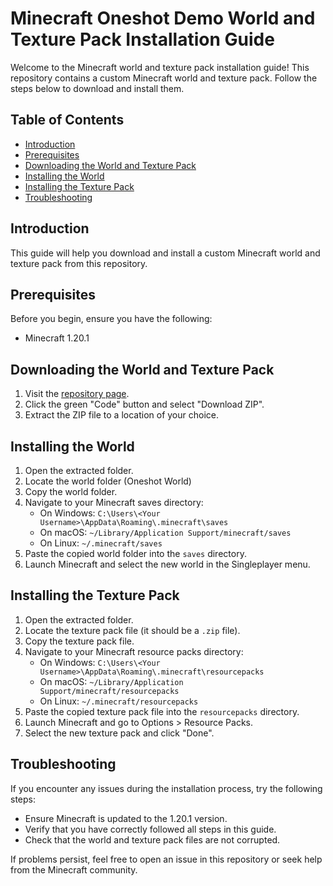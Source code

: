 # Minecraft Oneshot Demo World and Texture Pack Installation Guide

Welcome to the Minecraft world and texture pack installation guide! This repository contains a custom Minecraft world and texture pack. Follow the steps below to download and install them.

## Table of Contents

- [Introduction](#introduction)
- [Prerequisites](#prerequisites)
- [Downloading the World and Texture Pack](#downloading-the-world-and-texture-pack)
- [Installing the World](#installing-the-world)
- [Installing the Texture Pack](#installing-the-texture-pack)
- [Troubleshooting](#troubleshooting)

## Introduction

This guide will help you download and install a custom Minecraft world and texture pack from this repository.

## Prerequisites

Before you begin, ensure you have the following:

- Minecraft 1.20.1

## Downloading the World and Texture Pack

1. Visit the [repository page]([https://github.com/Avelcius/onecraft]).
2. Click the green "Code" button and select "Download ZIP".
3. Extract the ZIP file to a location of your choice.

## Installing the World

1. Open the extracted folder.
2. Locate the world folder (Oneshot World)
3. Copy the world folder.
4. Navigate to your Minecraft saves directory:
   - On Windows: `C:\Users\<Your Username>\AppData\Roaming\.minecraft\saves`
   - On macOS: `~/Library/Application Support/minecraft/saves`
   - On Linux: `~/.minecraft/saves`
5. Paste the copied world folder into the `saves` directory.
6. Launch Minecraft and select the new world in the Singleplayer menu.

## Installing the Texture Pack

1. Open the extracted folder.
2. Locate the texture pack file (it should be a `.zip` file).
3. Copy the texture pack file.
4. Navigate to your Minecraft resource packs directory:
   - On Windows: `C:\Users\<Your Username>\AppData\Roaming\.minecraft\resourcepacks`
   - On macOS: `~/Library/Application Support/minecraft/resourcepacks`
   - On Linux: `~/.minecraft/resourcepacks`
5. Paste the copied texture pack file into the `resourcepacks` directory.
6. Launch Minecraft and go to Options > Resource Packs.
7. Select the new texture pack and click "Done".

## Troubleshooting

If you encounter any issues during the installation process, try the following steps:

- Ensure Minecraft is updated to the 1.20.1 version.
- Verify that you have correctly followed all steps in this guide.
- Check that the world and texture pack files are not corrupted.

If problems persist, feel free to open an issue in this repository or seek help from the Minecraft community.

